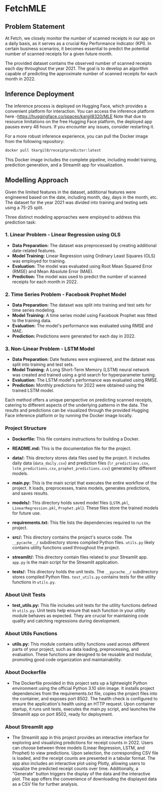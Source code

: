 # FetchMLE

## Problem Statement

At Fetch, we closely monitor the number of scanned receipts in our app on a daily basis, as it serves as a crucial Key Performance Indicator (KPI). In certain business scenarios, it becomes essential to predict the potential number of scanned receipts for a given future month.

The provided dataset contains the observed number of scanned receipts each day throughout the year 2021. The goal is to develop an algorithm capable of predicting the approximate number of scanned receipts for each month in 2022.

## Inference Deployment

The inference process is deployed on Hugging Face, which provides a convenient platform for interaction. You can access the inference platform here -https://huggingface.co/spaces/kargil8320/MLE 
Note that due to resource limitations on the free Hugging Face platform, the deployed app pauses every 48 hours. If you encounter any issues, consider restarting it.

For a more robust inference experience, you can pull the Docker image from the following repository:

```bash
docker pull tkargil0/receiptpredictor:latest
```

This Docker image includes the complete pipeline, including model training, prediction generation, and a Streamlit app for visualization.

## Modelling Approach

Given the limited features in the dataset, additional features were engineered based on the date, including month, day, days in the month, etc. The dataset for the year 2021 was divided into training and testing sets using a 75-25 split.

Three distinct modeling approaches were employed to address this prediction task:

### 1. Linear Problem - Linear Regression using OLS

- **Data Preparation:** The dataset was preprocessed by creating additional date-related features.
- **Model Training:** Linear Regression using Ordinary Least Squares (OLS) was employed for training.
- **Evaluation:** The model was evaluated using Root Mean Squared Error (RMSE) and Mean Absolute Error (MAE).
- **Prediction:** The model was used to predict the number of scanned receipts for each month in 2022.

### 2. Time Series Problem - Facebook Prophet Model

- **Data Preparation:** The dataset was split into training and test sets for time series modeling.
- **Model Training:** A time series model using Facebook Prophet was fitted to the training data.
- **Evaluation:** The model's performance was evaluated using RMSE and MAE.
- **Prediction:** Predictions were generated for each day in 2022.

### 3. Non-Linear Problem - LSTM Model

- **Data Preparation:** Date features were engineered, and the dataset was split into training and test sets.
- **Model Training:** A Long Short-Term Memory (LSTM) neural network was created and trained using a grid search for hyperparameter tuning.
- **Evaluation:** The LSTM model's performance was evaluated using RMSE.
- **Prediction:** Monthly predictions for 2022 were obtained using the trained LSTM model.

Each method offers a unique perspective on predicting scanned receipts, catering to different aspects of the underlying patterns in the data. The results and predictions can be visualized through the provided Hugging Face inference platform or by running the Docker image locally.

### Project Structure

- **Dockerfile:** This file contains instructions for building a Docker.

- **README.md:** This is the documentation file for the project.

- **data/:** This directory stores data files used by the project. It includes daily data (`data_daily.csv`) and prediction files (`lr_predictions.csv`, `lstm_predictions.csv`, `prophet_predictions.csv`) generated by different models.

- **main.py:** This is the main script that executes the entire workflow of the project. It loads, preprocesses, trains models, generates predictions, and saves results.

- **models/:** This directory holds saved model files (`LSTM.pkl`, `LinearRegression.pkl`, `Prophet.pkl`). These files store the trained models for future use.

- **requirements.txt:** This file lists the dependencies required to run the project. 

- **src/:** This directory contains the project's source code. The `__pycache__/` subdirectory stores compiled Python files. `utils.py` likely contains utility functions used throughout the project.

- **streamlit/:** This directory contain files related to your Streamlit app. `app.py` is the main script for the Streamlit application.

- **tests/:** This directory holds the unit tests. The `__pycache__/` subdirectory stores compiled Python files. `test_utils.py` contains tests for the utility functions in `utils.py`.

### About Unit Tests

- **test_utils.py:** This file includes unit tests for the utility functions defined in `utils.py`. Unit tests help ensure that each function in your utility module behaves as expected. They are crucial for maintaining code quality and catching regressions during development.

### About Utils Functions

- **utils.py:** This module contains utility functions used across different parts of your project, such as data loading, preprocessing, and evaluation. These functions are designed to be reusable and modular, promoting good code organization and maintainability.

### About Dockerfile

- The Dockerfile provided in this project sets up a lightweight Python environment using the official Python 3.10 slim image. It installs project dependencies from the requirements.txt file, copies the project files into the container, and exposes port 8502. The health check is configured to ensure the application's health using an HTTP request. Upon container startup, it runs unit tests, executes the main.py script, and launches the Streamlit app on port 8502, ready for deployment.

### About Streamlit app

- The Streamlit app in this project provides an interactive interface for exploring and visualizing predictions for receipt counts in 2022. Users can choose between three models (Linear Regression, LSTM, and Prophet) to view predictions. Upon selection, the corresponding CSV file is loaded, and the receipt counts are presented in a tabular format. The app also includes an interactive plot using Plotly, allowing users to visualize the predicted receipt counts over time. Additionally, a "Generate" button triggers the display of the data and the interactive plot. The app offers the convenience of downloading the displayed data as a CSV file for further analysis.

